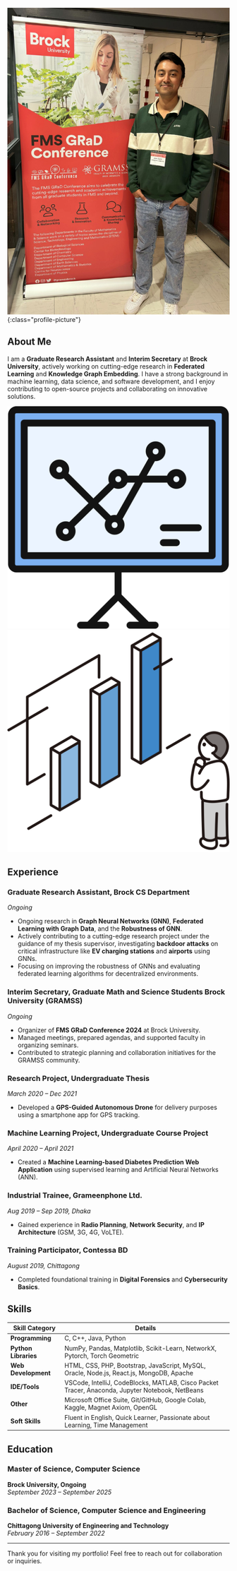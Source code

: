 
![It's Me](Images/professional_DP.jpg){:class="profile-picture"}



## About Me

I am a **Graduate Research Assistant** and **Interim Secretary** at **Brock University**, actively working on cutting-edge research in **Federated Learning** and **Knowledge Graph Embedding**. I have a strong background in machine learning, data science, and software development, and I enjoy contributing to open-source projects and collaborating on innovative solutions.

<div class="social-links">
    <a href="{{ site.social_links.linkedin }}" target="_blank" aria-label="LinkedIn">
        <i class="fab fa-linkedin"></i>
    </a>
    <a href="{{ site.social_links.github }}" target="_blank" aria-label="GitHub">
        <i class="fab fa-github"></i>
    </a>
    <a href="{{ site.social_links.email }}" target="_blank" aria-label="Email">
        <i class="fas fa-envelope"></i>
    </a>
</div>

<div class="floating-data" style="top: 30%; left: 70%;">
    <img src="Images/data.svg" alt="Data" />
</div>
<div class="floating-data" style="top: 50%; left: 40%;">
    <img src="Images/graph.svg" alt="Graph" />
</div>

## Experience

### Graduate Research Assistant, **Brock CS Department**  
_Ongoing_

- Ongoing research in **Graph Neural Networks (GNN)**, **Federated Learning with Graph Data**, and the **Robustness of GNN**.
- Actively contributing to a cutting-edge research project under the guidance of my thesis supervisor, investigating **backdoor attacks** on critical infrastructure like **EV charging stations** and **airports** using GNNs.
- Focusing on improving the robustness of GNNs and evaluating federated learning algorithms for decentralized environments.

### Interim Secretary, **Graduate Math and Science Students Brock University (GRAMSS)**  
_Ongoing_

- Organizer of **FMS GRaD Conference 2024** at Brock University.
- Managed meetings, prepared agendas, and supported faculty in organizing seminars.
- Contributed to strategic planning and collaboration initiatives for the GRAMSS community.

### Research Project, **Undergraduate Thesis**  
_March 2020 – Dec 2021_

- Developed a **GPS-Guided Autonomous Drone** for delivery purposes using a smartphone app for GPS tracking.

### Machine Learning Project, **Undergraduate Course Project**  
_April 2020 – April 2021_

- Created a **Machine Learning-based Diabetes Prediction Web Application** using supervised learning and Artificial Neural Networks (ANN).

### Industrial Trainee, **Grameenphone Ltd.**  
_Aug 2019 – Sep 2019, Dhaka_

- Gained experience in **Radio Planning**, **Network Security**, and **IP Architecture** (GSM, 3G, 4G, VoLTE).

### Training Participator, **Contessa BD**  
_August 2019, Chittagong_

- Completed foundational training in **Digital Forensics** and **Cybersecurity Basics**.

## Skills

| **Skill Category**      | **Details**                                                                                                                                 |
|-------------------------|---------------------------------------------------------------------------------------------------------------------------------------------|
| **Programming**          | C, C++, Java, Python                                                                                                                       |
| **Python Libraries**     | NumPy, Pandas, Matplotlib, Scikit-Learn, NetworkX, Pytorch, Torch Geometric                                                                 |
| **Web Development**      | HTML, CSS, PHP, Bootstrap, JavaScript, MySQL, Oracle, Node.js, React.js, MongoDB, Apache                                                   |
| **IDE/Tools**            | VSCode, IntelliJ, CodeBlocks, MATLAB, Cisco Packet Tracer, Anaconda, Jupyter Notebook, NetBeans                                             |
| **Other**                | Microsoft Office Suite, Git/GitHub, Google Colab, Kaggle, Magnet Axiom, OpenGL                                                             |
| **Soft Skills**          | Fluent in English, Quick Learner, Passionate about Learning, Time Management                                                               |

## Education

### Master of Science, Computer Science  
**Brock University, Ongoing**  
_September 2023 – September 2025_

### Bachelor of Science, Computer Science and Engineering  
**Chittagong University of Engineering and Technology**  
_February 2016 – September 2022_

---

Thank you for visiting my portfolio! Feel free to reach out for collaboration or inquiries.
